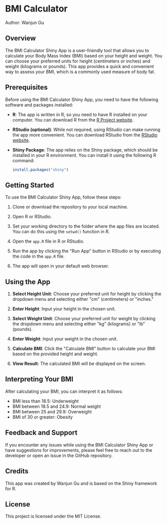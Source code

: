 # BMI Calculator

Author: Wanjun Gu

## Overview

The BMI Calculator Shiny App is a user-friendly tool that allows you to calculate your Body Mass Index (BMI) based on your height and weight. You can choose your preferred units for height (centimeters or inches) and weight (kilograms or pounds). This app provides a quick and convenient way to assess your BMI, which is a commonly used measure of body fat.

## Prerequisites

Before using the BMI Calculator Shiny App, you need to have the following software and packages installed:

- **R**: The app is written in R, so you need to have R installed on your computer. You can download R from the [R Project website](https://www.r-project.org/).

- **RStudio (optional)**: While not required, using RStudio can make running the app more convenient. You can download RStudio from the [RStudio website](https://www.rstudio.com/products/rstudio/download/).

- **Shiny Package**: The app relies on the Shiny package, which should be installed in your R environment. You can install it using the following R command:

  ```R
  install.packages("shiny")
  ```

## Getting Started

To use the BMI Calculator Shiny App, follow these steps:

1. Clone or download the repository to your local machine.

2. Open R or RStudio.

3. Set your working directory to the folder where the app files are located. You can do this using the `setwd()` function in R.

4. Open the `app.R` file in R or RStudio.

5. Run the app by clicking the "Run App" button in RStudio or by executing the code in the `app.R` file.

6. The app will open in your default web browser.

## Using the App

1. **Select Height Unit**: Choose your preferred unit for height by clicking the dropdown menu and selecting either "cm" (centimeters) or "inches."

2. **Enter Height**: Input your height in the chosen unit.

3. **Select Weight Unit**: Choose your preferred unit for weight by clicking the dropdown menu and selecting either "kg" (kilograms) or "lb" (pounds).

4. **Enter Weight**: Input your weight in the chosen unit.

5. **Calculate BMI**: Click the "Calculate BMI" button to calculate your BMI based on the provided height and weight.

6. **View Result**: The calculated BMI will be displayed on the screen.

## Interpreting Your BMI

After calculating your BMI, you can interpret it as follows:

- BMI less than 18.5: Underweight
- BMI between 18.5 and 24.9: Normal weight
- BMI between 25 and 29.9: Overweight
- BMI of 30 or greater: Obesity

## Feedback and Support

If you encounter any issues while using the BMI Calculator Shiny App or have suggestions for improvements, please feel free to reach out to the developer or open an issue in the GitHub repository.

## Credits

This app was created by Wanjun Gu and is based on the Shiny framework for R.

## License

This project is licensed under the MIT License.

